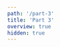 ```yaml
---
path: '/part-3'
title: 'Part 3'
overview: true
hidden: true
---
```


<pages-in-this-section></pages-in-this-section>
